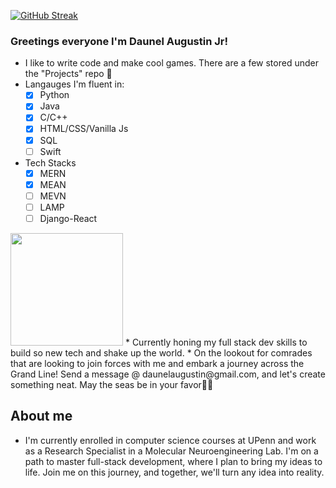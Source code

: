[![GitHub Streak](https://streak-stats.demolab.com?user=daunelaugust&theme=violet-punch&border_radius=6)](https://git.io/streak-stats)
### Greetings everyone I'm Daunel Augustin Jr!
* I like to write code and make cool games. There are a few stored under the "Projects" repo 💫
* Langauges I'm fluent in:
     - [x]  Python
     - [x]  Java
     - [x]  C/C++
     - [x]  HTML/CSS/Vanilla Js
     - [x]  SQL
     - [ ]  Swift

* Tech Stacks
     - [x]  MERN 
     - [x]  MEAN
     - [ ]  MEVN 
     - [ ]  LAMP
     - [ ]  Django-React
 
<img height="180em" src="https://github-readme-stats.vercel.app/api/top-langs/?username=daunelaugust&theme=tokyonight&exclude_repo=Basketball-Data-Analysis&show_icons=true&hide_border=true&layout=donut&langs_count=8"/>
* Currently honing my full stack dev skills to build so new tech and shake up the world.
* On the lookout for comrades that are looking to join forces with me and embark a journey across the Grand Line! Send a message @ daunelaugustin@gmail.com, and let's create something neat. May the seas be in your favor🙏🏾

## About me
* I'm currently enrolled in computer science courses at UPenn and work as a Research Specialist in a Molecular Neuroengineering Lab. I'm on a path to master full-stack development, where I plan to bring my ideas to life. Join me on this journey, and together, we'll turn any idea into reality.
<!---
daunelaugust/daunelaugust is a ✨ special ✨ repository because its `README.md` (this file) appears on your GitHub profile.
You can click the Preview link to take a look at your changes.
--->
